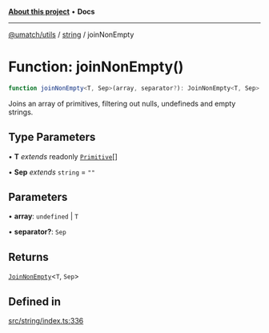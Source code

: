 [**About this project**](../../README.md) • **Docs**

***

[@umatch/utils](../../api.md) / [string](../README.md) / joinNonEmpty

# Function: joinNonEmpty()

```ts
function joinNonEmpty<T, Sep>(array, separator?): JoinNonEmpty<T, Sep>
```

Joins an array of primitives, filtering out nulls, undefineds and empty strings.

## Type Parameters

• **T** *extends* readonly [`Primitive`](../../index/type-aliases/Primitive.md)[]

• **Sep** *extends* `string` = `""`

## Parameters

• **array**: `undefined` \| `T`

• **separator?**: `Sep`

## Returns

[`JoinNonEmpty`](../type-aliases/JoinNonEmpty.md)\<`T`, `Sep`\>

## Defined in

[src/string/index.ts:336](https://github.com/umatch-oficial/utils/blob/main/src/string/index.ts#L336)
